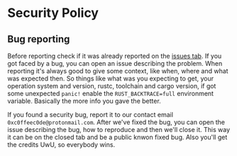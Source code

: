 # Security Policy

## Bug reporting
 Before reporting check if it was already reported on the [issues tab](https://github.com/0xc0ffeec0de/opm/issues).
 If you got faced by a bug, you can open an issue describing the problem. When reporting it's always good to give some context, like when, where and what was expected then.
 So things like what was you expecting to get, your operation system and version, rustc, toolchain and cargo version, if got some unexpected `panic!` enable the `RUST_BACKTRACE=full` environment variable.
 Basically the more info you gave the better.
 
 If you found a security bug, report it to our contact email `0xc0ffeec0de@protonmail.com`. After we've fixed the bug, you can open the issue describing the bug, how to reproduce and then we'll close it.
 This way it can be on the closed tab and be a public knwon fixed bug. Also you'll get the credits UwU, so everybody wins.
